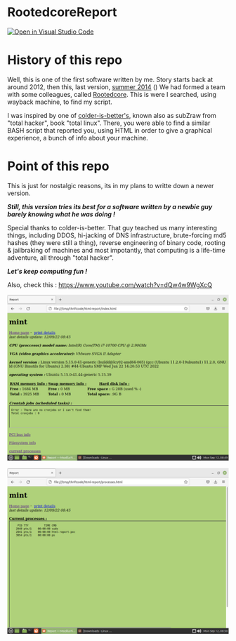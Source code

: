 # RootedcoreReport

[![Open in Visual Studio Code](https://img.shields.io/badge/Visual%20Studio%20Code-0078d7.svg?style=for-the-badge&logo=visual-studio-code&logoColor=white)](https://open.vscode.dev/rept0id/RootedcoreReport)

# History of this repo

Well, this is one of the first software written by me. Story starts back at around 2012, then this, last version, [summer 2014](https://www.dropbox.com/s/eqv3yzgp73pr4u6/html-report-pocket.sh)
()
We had formed a team with some colleagues, called [Rootedcore](https://rootedcore.weebly.com/). This is were I searched, using wayback machine, to find my script.

I was inspired by one of [colder-is-better's](https://github.com/colder-is-better), known also as subZraw from "total hacker", book "total linux". There, you were able to find a similar BASH script that reported you, using HTML in order to give a graphical experience, a bunch of info about your machine.

# Point of this repo

This is just for nostalgic reasons, its in my plans to writte down a newer version. 

***Still, this version tries its best for a software written by a newbie guy barely knowing what he was doing !***

Special thanks to colder-is-better. That guy teached us many interesting things, including DDOS, hi-jacking of DNS infrastructure, brute-forcing md5 hashes (they were still a thing), reverse engineering of binary code, rooting & jailbraking of machines and most impotantly, that computing is a life-time adventure, all through "total hacker".

***Let's keep computing fun !***

Also, check this : https://www.youtube.com/watch?v=dQw4w9WgXcQ

![githubImg2](https://raw.githubusercontent.com/rept0id/RootedcoreReport/main/assets/img/RootedcoreRepot1.jpg?raw=true)

![githubImg2](https://raw.githubusercontent.com/rept0id/RootedcoreReport/main/assets/img/RootedcoreRepot2.jpg?raw=true)
